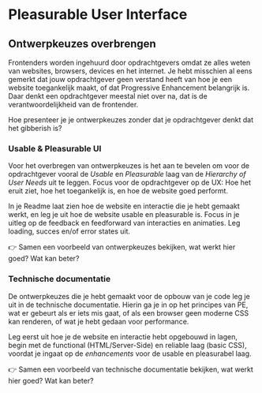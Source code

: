 # Pleasurable User Interface

## Ontwerpkeuzes overbrengen

Frontenders worden ingehuurd door opdrachtgevers omdat ze alles weten van websites, browsers, devices en het internet. Je hebt misschien al eens gemerkt dat jouw opdrachtgever geen verstand heeft van hoe je een website toegankelijk maakt, of dat Progressive Enhancement belangrijk is. Daar denkt een opdrachtgever meestal niet over na, dat is de verantwoordelijkheid van de frontender.

Hoe presenteer je je ontwerpkeuzes zonder dat je opdrachtgever denkt dat het gibberish is?


### Usable & Pleasurable UI

Voor het overbregen van ontwerpkeuzes is het aan te bevelen om voor de opdrachtgever vooral de _Usable_ en _Pleasurable_ laag van de _Hierarchy of User Needs_ uit te leggen. Focus voor de opdrachtgever op de UX: Hoe het eruit ziet, hoe het toegankelijk is, en hoe de website goed performt.

In je Readme laat zien hoe de website en interactie die je hebt gemaakt werkt, en leg je uit hoe de website usable en pleasurable is. Focus in je uitleg op de feedback en feedforward van interacties en animaties. Leg loading, succes en/of error states uit.
<!--
Dit is ook wel een mooie presentatie: 

https://norday.nl/en/cases/onsland/
-->


👉 Samen een voorbeeld van ontwerpkeuzes bekijken, wat werkt hier goed? Wat kan beter?


### Technische documentatie

De ontwerpkeuzes die je hebt gemaakt voor de opbouw van je code leg je uit in de technische documentatie. Hierin ga je in op het principes van PE, wat er gebeurt als er iets mis gaat, of als een browser geen moderne CSS kan renderen, of wat je hebt gedaan voor performance.

Leg eerst uit hoe je de website en interactie hebt opgebouwd in lagen, begin met de functional (HTML/Server-Side) en reliable laag (basic CSS), voordat je ingaat op de _enhancements_ voor de usable en pleasurabel laag.

👉 Samen een voorbeeld van technische documentatie bekijken, wat werkt hier goed? Wat kan beter?


<!--
## Aanpak

Hoe schrijf je zoiets op? 
Hoe verantwoord je je ontwerp? 
Bronnen gebruiken? 

Nog even wat details aanpassen omdat dat beter is???
- Artikel user delight 
- UI principles van Joshua Porter gebruiken
- Disney principes toepassen en benoemen
- Easein Ease out Perceived performance
- ...


-->